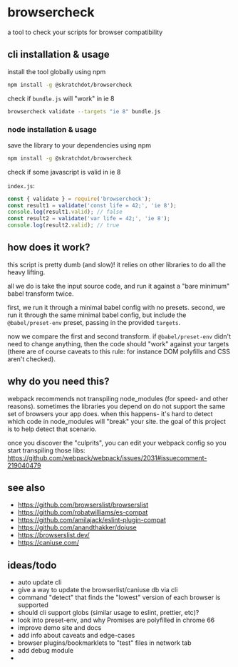# browsercheck

a tool to check your scripts for browser compatibility

## cli installation & usage

install the tool globally using npm

```bash
npm install -g @skratchdot/browsercheck
```

check if `bundle.js` will "work" in ie 8

```bash
browsercheck validate --targets "ie 8" bundle.js
```

### node installation & usage

save the library to your dependencies using npm

```bash
npm install -g @skratchdot/browsercheck
```

check if some javascript is valid in ie 8

`index.js`:

```javascript
const { validate } = require('browsercheck');
const result1 = validate('const life = 42;', 'ie 8');
console.log(result1.valid); // false
const result2 = validate('var life = 42;', 'ie 8');
console.log(result2.valid); // true
```

## how does it work?

this script is pretty dumb (and slow)! it relies on other libraries to do all the heavy lifting.

all we do is take the input source code, and run it against a "bare minimum" babel transform twice.

first, we run it through a minimal babel config with no presets.
second, we run it through the same minimal babel config, but include the `@babel/preset-env` preset, passing in the provided `targets`.

now we compare the first and second transform. if `@babel/preset-env` didn't need to change anything, then the code should "work"
against your targets (there are of course caveats to this rule: for instance DOM polyfills and CSS aren't checked).

## why do you need this?

webpack recommends not transpiling node_modules (for speed- and other reasons). sometimes the libraries you depend on
do not support the same set of browsers your app does. when this happens- it's hard to detect which code in node_modules
will "break" your site. the goal of this project is to help detect that scenario.

once you discover the "culprits", you can edit your webpack config so you start transpiling those libs:
https://github.com/webpack/webpack/issues/2031#issuecomment-219040479

## see also

- https://github.com/browserslist/browserslist
- https://github.com/robatwilliams/es-compat
- https://github.com/amilajack/eslint-plugin-compat
- https://github.com/anandthakker/doiuse
- https://browserslist.dev/
- https://caniuse.com/

## ideas/todo

- auto update cli
- give a way to update the browserlist/caniuse db via cli
- command "detect" that finds the "lowest" version of each browser is supported
- should cli support globs (similar usage to eslint, prettier, etc)?
- look into preset-env, and why Promises are polyfilled in chrome 66
- improve demo site and docs
- add info about caveats and edge-cases
- browser plugins/bookmarklets to "test" files in network tab
- add debug module
-
